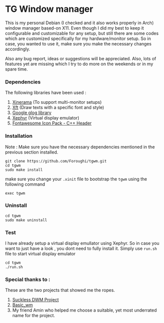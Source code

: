 # TG Window manager
This is my personal Debian (I checked and it also works properly in Arch) window manager based-on X11. Even though I did my best to keep it configurable and customizable for any setup, but still there are some codes which are customized specifically for my hardware/monitor setup. So in case, you wanted to use it, make sure you make the necessary changes accordingly. 

Also any bug report, ideas or suggestions will be appreciated. Also, lots of features yet are missing which I try to do more on the weekends or in my spare time.

### Dependencies
The following libraries have been used :

1. [Xinerama](https://www.x.org/releases/current/doc/man/man3/Xinerama.3.xhtml) (To support multi-monitor setups)
2. [Xft](https://www.x.org/releases/current/doc/man/man3/Xft.3.xhtml) (Draw texts with a specific font and style)
3. [Google glog library](https://github.com/google/glog)
4. [Xephyr](https://www.x.org/archive/X11R7.5/doc/man/man1/Xephyr.1.html) (Virtual display emulator)
5. [Fontawesome Icon Pack - C++ Header](https://github.com/juliettef/IconFontCppHeaders)

### Installation

Note : Make sure you have the necessary dependencies mentioned in the previous section installed.

```
git clone https://github.com/Foroughi/tgwm.git
cd tgwm
sudo make install
```

make sure you change your `.xinit` file to bootstrap the `tgwm` using the following command
```
exec tgwm
```

### Uninstall

```
cd tgwm
sudo make uninstall
```

### Test

I have already setup a virtual display emullator using Xephyr. So in case you want to just have a look , you dont need to fully install it. Simply use `run.sh` file to start virtual display emulator

```
cd tgwm
./run.sh
```

### Special thanks to :

These are the two projects that showed me the ropes.

1. [Suckless DWM Project](https://dwm.suckless.org/)
2. [Basic_wm](https://github.com/jichu4n/basic_wm)
3. My friend Amin who helped me choose a suitable, yet most underrated name for the project.

